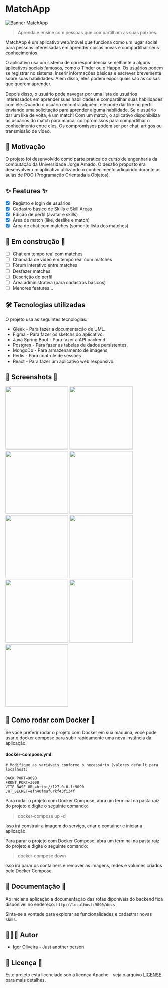 # MatchApp

<img src="./img/banner.png" alt="Banner MatchApp">

> Aprenda e ensine com pessoas que compartilham as suas paixões.

MatchApp é um aplicativo web/móvel que funciona como um lugar social para pessoas interessadas em aprender coisas novas
e compartilhar seus conhecimentos.

O aplicativo usa um sistema de correspondência semelhante a alguns aplicativos sociais famosos, como o Tinder ou o
Happn. Os usuários podem se registrar no sistema, inserir informações básicas e escrever brevemente sobre suas
habilidades. Além disso, eles podem expor quais são as coisas que querem aprender.

Depois disso, o usuário pode navegar por uma lista de usuários interessados em aprender suas habilidades e compartilhar
suas habilidades com ele. Quando o usuário encontra alguém, ele pode dar like no perfil enviando uma solicitação para
aprender alguma habilidade. Se o usuário dar um like de volta, é um match! Com um match, o aplicativo disponibiliza os
usuários do match para marcar compromissos para compartilhar o conhecimento entre eles. Os compromissos podem ser por
chat, artigos ou transmissão de vídeo.

## 🎯 Motivação

O projeto foi desenvolvido como parte prática do curso de engenharia da computação da Universidade Jorge Amado. O
desafio proposto era desenvolver um aplicativo utilizando o conhecimento adiquirido durante as aulas de POO (Programação
Orientada a Objetos).

## ✨ Features ✨

- [x] Registro e login de usuários
- [x] Cadastro básico de Skills e Skill Areas
- [x] Edição de perfil (avatar e skills)
- [x] Área de match (like, deslike e match)
- [x] Área de chat com matches (somente lista dos matches)

## 🔨 Em construção 🔨

- [ ] Chat em tempo real com matches
- [ ] Chamada de vídeo em tempo real com matches
- [ ] Fórum interativo entre matches
- [ ] Desfazer matches
- [ ] Descrição do perfil
- [ ] Área administrativa (para cadastros básicos)
- [ ] Menores features...

## 🛠 Tecnologias utilizadas

O projeto usa as seguintes tecnologias:

- Gleek - Para fazer a documentação de UML.
- Figma - Para fazer os sketchs do aplicativo.
- Java Spring Boot - Para fazer a API backend.
- Postgres - Para fazer as tabelas de dados persistentes.
- MongoDb - Para armazenamento de imagens
- Redis - Para controle de sessões
- React - Para fazer um aplicativo web responsivo.

## 📸 Screenshots 📸

<div style="display: flex; flex-direction: row; gap: 5px; flex-wrap: wrap">
    <img src="img/home.jpg" width="200" />
    <img src="img/register.jpg" width="200" />
    <img src="img/login.jpg" width="200" />
    <img src="img/profile.jpg" width="200" />
    <img src="img/skills.jpg" width="200" />
    <img src="img/match_screen.jpg" width="200" />
    <img src="img/match-select.jpg" width="200" />
    <img src="img/match-screen-success.jpg" width="200" />
    <img src="img/chat.jpg" width="200" />
</div>


## 🐳 Como rodar com Docker 🐳

Se você preferir rodar o projeto com Docker em sua máquina, você pode usar o docker compose para
subir rapidamente uma nova instância da aplicação.

#### docker-compose.yml:

```
# Modifique as variáveis conforme o necessário (valores default para localhost)

BACK_PORT=9090
FRONT_PORT=3000
VITE_BASE_URL=http://127.0.0.1:9090
JWT_SECRET=efn40fmufurkf43fi34f
```

Para rodar o projeto com Docker Compose, abra um terminal na pasta raiz do projeto e digite o
seguinte comando:

> docker-compose up -d

Isso irá construir a imagem do serviço, criar o container e iniciar a aplicação.

Para parar o projeto com Docker Compose, abra um terminal na pasta raiz do projeto e digite o
seguinte comando:

> docker-compose down

Isso irá parar os containers e remover as imagens, redes e volumes criados pelo Docker Compose.

## 📄 Documentação 📄

Ao iniciar a aplicação a documentação das rotas diponíveis do backend fica disponível no endereço:
```http://localhost:9090/docs```

Sinta-se a vontade para explorar as funcionalidades e cadastrar novas skills.

## 🙋🏾‍♂️ Autor

* [Igor Oliveira](https://github.com/reedbluue) - Just another person

## 📝 Licença 📝

Este projeto está licenciado sob a licença Apache - veja o arquivo [LICENSE](./LICENSE) para mais
detalhes.
